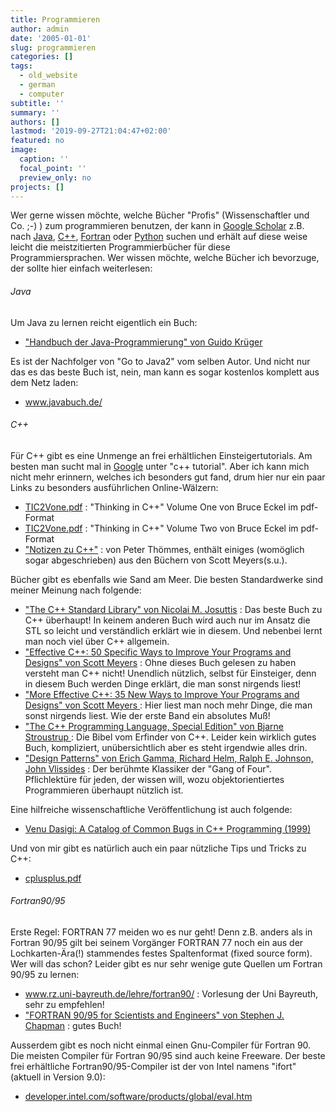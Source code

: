 ```yaml
---
title: Programmieren
author: admin
date: '2005-01-01'
slug: programmieren
categories: []
tags:
  - old_website
  - german
  - computer
subtitle: ''
summary: ''
authors: []
lastmod: '2019-09-27T21:04:47+02:00'
featured: no
image:
  caption: ''
  focal_point: ''
  preview_only: no
projects: []
---
```

<p> Wer gerne wissen möchte, welche Bücher "Profis" (Wissenschaftler und Co. ;-) ) zum 
programmieren benutzen, der kann in <a href="http://scholar.google.com/" >Google Scholar</a> z.B. nach 
<a href="http://scholar.google.com/scholar?q=Java&amp;amp;hl=en&amp;lr=&amp;btnG=Search" >Java</a>, 
<a href="http://scholar.google.com/scholar?q=C%2B%2B&amp;hl=en&amp;lr=&amp;btnG=Search" >C++</a>, 
<a href="http://scholar.google.com/scholar?q=Fortran&amp;hl=en&amp;lr=&amp;btnG=Search" >Fortran</a> oder 
<a href="http://scholar.google.com/scholar?q=Python&amp;hl=en&amp;lr=&amp;btnG=Search" >Python</a> suchen 
und erhält auf diese weise leicht die meistzitierten Programmierbücher für diese Programmiersprachen. 
Wer wissen möchte, welche Bücher ich bevorzuge, der sollte hier einfach weiterlesen: </p>

<h6>Java</h6>
<p>Um Java zu lernen reicht eigentlich ein Buch:</p>
<ul>
<li><a href="http://www.amazon.de/exec/obidos/ASIN/3827322014/guidokruegerfreie/302-7208934-0117615">
"Handbuch der Java-Programmierung" von Guido Krüger</a></li>
</ul>
<p>Es ist der Nachfolger von "Go to Java2" vom selben Autor. Und nicht nur das es
das beste Buch ist, nein, man kann es sogar kostenlos komplett aus dem Netz
laden:</p>
<ul>
<li><a href="http://www.javabuch.de/">www.javabuch.de/</a></li>
</ul>

<h6>C++</h6>
<p>Für C++ gibt es eine Unmenge an frei erhältlichen Einsteigertutorials. Am
besten man sucht mal in <a href="http://www.google.de/">Google</a> unter "c++
tutorial". Aber ich kann mich nicht mehr erinnern, welches ich besonders gut 
fand, drum hier nur ein paar Links zu besonders ausführlichen Online-Wälzern:
</p>
<ul>
<li><a href="usefulthings/tic2vone.pdf">TIC2Vone.pdf</a> : "Thinking in C++" 
Volume One von Bruce Eckel im pdf-Format</li>
<li><a href="usefulthings/tic2vtwo.pdf">TIC2Vone.pdf</a> : "Thinking in C++" 
Volume Two von Bruce Eckel im pdf-Format</li> 
<li><a href="http://www.notes-about-cpp.com/book.html">"Notizen zu C++"</a> : von Peter
Thömmes, enthält einiges (womöglich sogar abgeschrieben) aus den Büchern von
Scott Meyers(s.u.).</li>
</ul>

<p> Bücher gibt es ebenfalls wie Sand am Meer. Die besten Standardwerke 
sind meiner Meinung nach folgende:</p>

<ul>
<li><a href="http://www.amazon.de/exec/obidos/ASIN/0201379260/
qid=1077834223/sr=2-5/ref=sr_aps_prod_5_2/302-5723593-8228013">
"The C++ Standard Library" von Nicolai M. Josuttis</a> : Das beste Buch zu C++ 
überhaupt! In keinem anderen Buch wird auch nur im Ansatz die STL so leicht
und verständlich erklärt wie in diesem. Und nebenbei lernt man noch viel über
C++ allgemein.</li>
<li><a href="http://www.amazon.de/exec/obidos/ASIN/0201924889/
qid=1077835002/sr=2-1/ref=sr_2_11_1/302-5723593-8228013">
"Effective C++: 50 Specific Ways to Improve Your Programs and Designs"
von Scott Meyers</a> : Ohne dieses Buch gelesen zu haben versteht man C++
nicht! Unendlich nützlich, selbst für Einsteiger, denn in diesem Buch werden
Dinge erklärt, die man sonst nirgends liest!</li>
<li><a href="http://www.amazon.de/exec/obidos/ASIN/020163371X/
qid=1077835002/sr=2-2/ref=sr_2_11_2/302-5723593-8228013">
"More Effective C++: 35 New Ways to Improve Your Programs and Designs"
von Scott Meyers
</a> : Hier liest man noch mehr Dinge, die man sonst nirgends liest. Wie der
erste Band ein absolutes Muß!</li>
<li><a href="http://www.amazon.de/exec/obidos/ASIN/0201700735/
qid=1077835693/sr=2-2/ref=sr_2_3_2/302-5723593-8228013">
"The C++ Programming Language, Special Edition" von Bjarne Stroustrup
</a> : Die Bibel vom Erfinder von C++. Leider kein wirklich gutes Buch,
kompliziert, unübersichtlich aber es steht irgendwie alles drin.</li>
<li><a href="http://www.amazon.de/exec/obidos/ASIN/0201633612/
qid=1077835970/sr=2-1/ref=sr_2_11_1/302-5723593-8228013">
"Design Patterns" von Erich Gamma, Richard Helm, Ralph E. Johnson, John
Vlissides</a> : Der berühmte Klassiker der "Gang of Four". Pflichlektüre 
für jeden, der wissen will, wozu objektorientiertes Programmieren 
überhaupt nützlich ist.</li>
</ul>

<p> Eine hilfreiche wissenschaftliche Veröffentlichung ist auch folgende:</p>
<ul>
<li><a href="http://citeseer.ist.psu.edu/dasigi99catalog.html">Venu Dasigi: A Catalog of Common Bugs in C++ Programming (1999)</a>
</li>
</ul>

<p>Und von mir gibt es natürlich auch ein paar nützliche Tips und Tricks zu C++:</p>
<ul>
<li><a href="documents/cplusplus.pdf">cplusplus.pdf</a>
</li>
</ul>

<h6>Fortran90/95</h6>
<p>Erste Regel: FORTRAN 77 meiden wo es nur geht! Denn z.B. 
anders als in Fortran 90/95 gilt bei seinem Vorgänger FORTRAN 77 noch ein aus
der Lochkarten-Ära(!) stammendes festes Spaltenformat (fixed source form).
Wer will das schon? Leider gibt es nur sehr wenige gute Quellen um Fortran 90/95 zu lernen:</p>
<ul>
<li><a href="http://www.rz.uni-bayreuth.de/lehre/fortran90/">
www.rz.uni-bayreuth.de/lehre/fortran90/</a> 
: Vorlesung der Uni Bayreuth, sehr zu empfehlen!</li>
<li><a href="http://www.amazon.de/exec/obidos/
ASIN/0070119384/qid=1077808372/sr=2-3/ref=sr_aps_prod_3_1/302-3453072-9080005">
"FORTRAN 90/95 for Scientists and Engineers"
von Stephen J. Chapman</a> : gutes Buch!</li>
</ul>
<p>Ausserdem gibt es noch nicht einmal einen Gnu-Compiler für Fortran 90. Die meisten Compiler
für Fortran 90/95 sind auch keine Freeware. Der beste frei erhältliche Fortran90/95-Compiler
ist der von Intel namens "ifort" (aktuell in Version 9.0):</p>
<ul>
<li><a href="http://developer.intel.com/software/products/global/eval.htm">
developer.intel.com/software/products/global/eval.htm</a></li>
</ul>